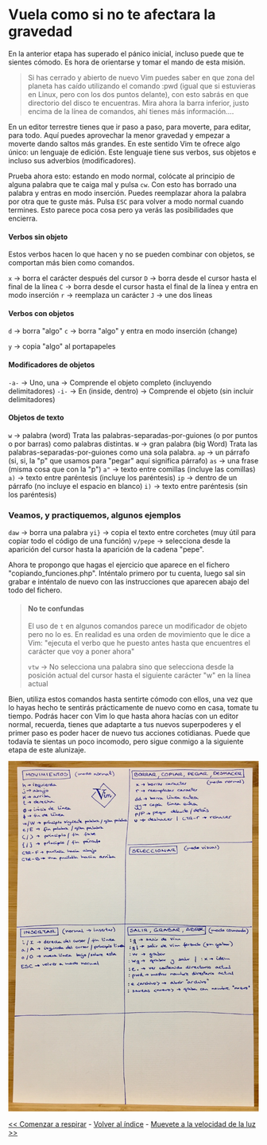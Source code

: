 # Vuela como si no te afectara la gravedad

En la anterior etapa has superado el pánico inicial, incluso puede que te sientes cómodo. Es hora de orientarse y tomar el mando de esta misión.

> Si has cerrado y abierto de nuevo Vim puedes saber en que zona del planeta has caído utilizando el comando :pwd (igual que si estuvieras en Linux, pero con los dos puntos delante), con esto sabrás en que directorio del disco te encuentras. Mira ahora la barra inferior, justo encima de la línea de comandos, ahí tienes más información....
>

En un editor terrestre tienes que ir paso a paso, para moverte, para editar, para todo. Aquí puedes aprovechar la menor gravedad y empezar a moverte dando saltos más grandes. En este sentido Vim te ofrece algo único: un lenguaje de edición. Este lenguaje tiene sus verbos, sus objetos e incluso sus adverbios (modificadores).

Prueba ahora esto: estando en modo normal, colócate al principio de alguna palabra que te caiga mal y pulsa `cw`. Con esto has borrado una palabra y entras en modo inserción. Puedes reemplazar ahora la palabra por otra que te guste más. Pulsa `ESC` para volver a modo normal cuando termines. Esto parece poca cosa pero ya verás las posibilidades que encierra.

#### Verbos sin objeto

Estos verbos hacen lo que hacen y no se pueden combinar con objetos, se comportan más bien como comandos.

`x` → borra el carácter después del cursor
`D` → borra desde el cursor hasta el final de la línea 
`C` → borra desde el cursor hasta el final de la línea y entra en modo inserción
`r` → reemplaza un carácter
`J` → une dos líneas 

#### Verbos con objetos

`d` → borra "algo"
`c` → borra "algo" y entra en modo inserción (change)

`y` → copia "algo" al portapapeles 

#### Modificadores de objetos

`-a-` → Uno, una → Comprende el objeto completo (incluyendo delimitadores)
`-i-` → En (inside, dentro) → Comprende el objeto (sin incluir delimitadores)

#### Objetos de texto 

`w` → palabra (word) Trata las palabras-separadas-por-guiones (o por puntos o por barras) como palabras distintas.
`W` → gran palabra (big Word) Trata las palabras-separadas-por-guiones como una sola palabra.
`ap` → un párrafo (si, si, la "p" que usamos para "pegar" aquí significa párrafo)
`as` → una frase (misma cosa que con la "p")
`a"` → texto entre comillas (incluye las comillas)
`a)` → texto entre paréntesis (incluye los paréntesis)
`ip` → dentro de un párrafo (no incluye el espacio en blanco)
`i)` → texto entre paréntesis (sin los paréntesis)

### Veamos, y practiquemos, algunos ejemplos

`daw` → borra una palabra
`yi}` → copia el texto entre corchetes (muy útil para copiar todo el código de una función)
`v/pepe` → selecciona desde la aparición del cursor hasta la aparición de la cadena "pepe".


Ahora te propongo que hagas el ejercicio que aparece en el fichero "copiando_funciones.php". Inténtalo primero por tu cuenta, luego sal sin grabar e inténtalo de nuevo con las instrucciones que aparecen abajo del todo del fichero.


> #### No te confundas
>
> El uso de  `t` en algunos comandos parece un modificador de objeto pero no lo es. En realidad es una orden de movimiento que le dice a Vim: "ejecuta el verbo que he puesto antes hasta que encuentres el carácter que voy a poner ahora"
>
> `vtw` → No selecciona una palabra sino que selecciona desde la posición actual del cursor hasta el siguiente carácter "w" en la línea actual 



Bien, utiliza estos comandos hasta sentirte cómodo con ellos, una vez que lo hayas hecho te sentirás prácticamente de nuevo como en casa, tomate tu tiempo. Podrás hacer con Vim lo que hasta ahora hacías con un editor normal, recuerda, tienes que adaptarte a tus nuevos superpoderes y el primer paso es poder hacer de nuevo tus acciones cotidianas. Puede que todavía te sientas un poco incomodo, pero sigue conmigo a la siguiente etapa de este alunizaje.

![Chuleta manuscrita fase 2](https://github.com/juananruiz/curso_vim/blob/master/chuletas/chuleta_manuscrita_fase2.jpeg)

[<< Comenzar a respirar](https://github.com/juananruiz/curso_vim/blob/master/temario/comenzar_a_respirar.md) - [Volver al índice](https://github.com/juananruiz/curso_vim) - [Muevete a la velocidad de la luz >>](https://github.com/juananruiz/curso_vim/blob/master/temario/muevete_a_la_velocidad_de_la_luz.md)
